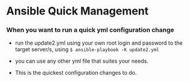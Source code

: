 # Ansible Quick Management #

### When you want to run a quick yml configuration change ###

- run the update2.yml using your own root login and password to the target server/s, using `$ ansible-playbook -K update2.yml`

- you can use any other yml file that suites your needs.

- This is the quickest configuration changes to do.